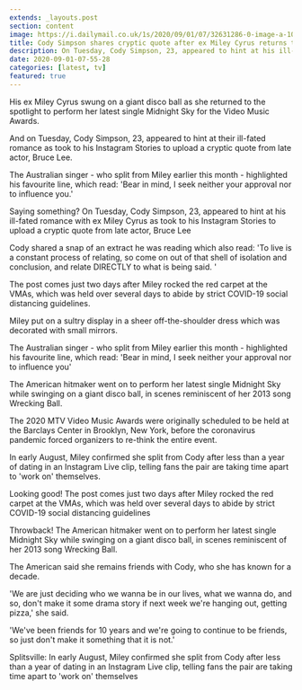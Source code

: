 ```yaml
---
extends: _layouts.post
section: content
image: https://i.dailymail.co.uk/1s/2020/09/01/07/32631286-0-image-a-107_1598942078413.jpg 
title: Cody Simpson shares cryptic quote after ex Miley Cyrus returns to spotlight for Video Music Awards 
description: On Tuesday, Cody Simpson, 23, appeared to hint at his ill-fated romance with ex Miley Cyrus as took to his Instagram Stories to upload a cryptic quote from late actor, Bruce Lee. 
date: 2020-09-01-07-55-28 
categories: [latest, tv] 
featured: true 
--- 
```

His ex Miley Cyrus swung on a giant disco ball as she returned to the spotlight to perform her latest single Midnight Sky for the Video Music Awards.

And on Tuesday, Cody Simpson, 23, appeared to hint at their ill-fated romance as took to his Instagram Stories to upload a cryptic quote from late actor, Bruce Lee.

The Australian singer - who split from Miley earlier this month - highlighted his favourite line, which read: 'Bear in mind, I seek neither your approval nor to influence you.' 

Saying something? On Tuesday, Cody Simpson, 23, appeared to hint at his ill-fated romance with ex Miley Cyrus as took to his Instagram Stories to upload a cryptic quote from late actor, Bruce Lee

Cody shared a snap of an extract he was reading which also read: 'To live is a constant process of relating, so come on out of that shell of isolation and conclusion, and relate DIRECTLY to what is being said. '

The post comes just two days after Miley rocked the red carpet at the VMAs, which was held over several days to abide by strict COVID-19 social distancing guidelines.

Miley put on a sultry display in a sheer off-the-shoulder dress which was decorated with small mirrors.

The Australian singer - who split from Miley earlier this month - highlighted his favourite line, which read: 'Bear in mind, I seek neither your approval nor to influence you'

The American hitmaker went on to perform her latest single Midnight Sky while swinging on a giant disco ball, in scenes reminiscent of her 2013 song Wrecking Ball. 

The 2020 MTV Video Music Awards were originally scheduled to be held at the Barclays Center in Brooklyn, New York, before the coronavirus pandemic forced organizers to re-think the entire event.

In early August, Miley confirmed she split from Cody after less than a year of dating in an Instagram Live clip, telling fans the pair are taking time apart to 'work on' themselves.

Looking good! The post comes just two days after Miley rocked the red carpet at the VMAs, which was held over several days to abide by strict COVID-19 social distancing guidelines

Throwback! The American hitmaker went on to perform her latest single Midnight Sky while swinging on a giant disco ball, in scenes reminiscent of her 2013 song Wrecking Ball.

The American said she remains friends with Cody, who she has known for a decade.

'We are just deciding who we wanna be in our lives, what we wanna do, and so, don't make it some drama story if next week we're hanging out, getting pizza,' she said.

'We've been friends for 10 years and we're going to continue to be friends, so just don't make it something that it is not.'

Splitsville: In early August, Miley confirmed she split from Cody after less than a year of dating in an Instagram Live clip, telling fans the pair are taking time apart to 'work on' themselves

